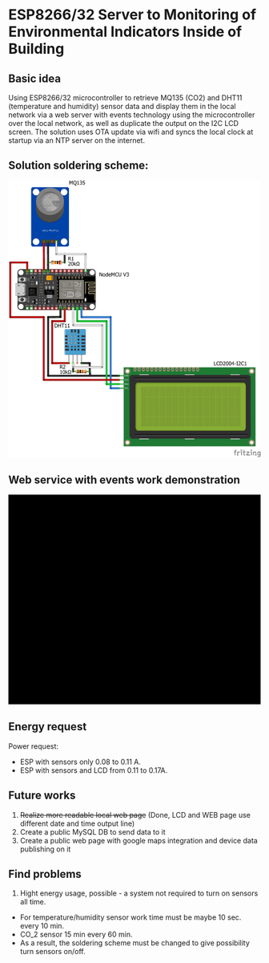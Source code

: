 # ESP8266/32 Server to Monitoring of Environmental Indicators Inside of Building
## Basic idea
Using ESP8266/32 microcontroller to retrieve MQ135 (CO2) and DHT11 (temperature and humidity) sensor data and display them in the local network via a web server with events technology using the microcontroller over the local network, as well as duplicate the output on the I2C LCD screen. The solution uses OTA update via wifi and syncs the local clock at startup via an NTP server on the internet.  
## Solution soldering scheme:
![Solution scheme](DHT11+MQ135+LED+WIFI_bb.jpg)
## Web service with events work demonstration
![ESP WebPage](ESP_page_with_events.gif)
## Energy request
Power request: 
* ESP with sensors only 0.08 to 0.11 A. 
* ESP with sensors and LCD from 0.11 to 0.17A.

## Future works
1. ~~Realize more readable local web page~~ (Done, LCD and WEB page use different date and time output line)
2. Create a public MySQL DB to send data to it
3. Create a public web page with google maps integration and device data publishing on it  

## Find problems
1. Hight energy usage, possible - a system not required to turn on sensors all time. 
  * For temperature/humidity sensor work time must be maybe 10 sec. every 10 min. 
  * CO_2 sensor 15 min every 60 min. 
  * As a result, the soldering scheme must be changed to give possibility turn sensors on/off.  
